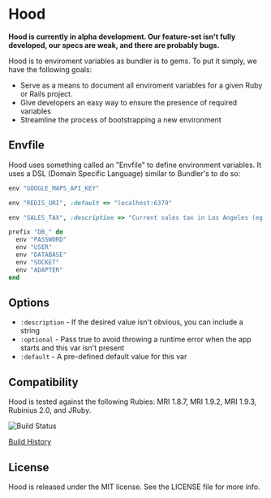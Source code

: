 # Hood

**Hood is currently in alpha development. Our feature-set isn't fully developed,
our specs are weak, and there are probably bugs.**

Hood is to enviroment variables as bundler is to gems. To put it simply, we have
the following goals:

* Serve as a means to document all enviroment variables for a given Ruby or
  Rails project.
* Give developers an easy way to ensure the presence of required variables
* Streamline the process of bootstrapping a new environment

## Envfile

Hood uses something called an "Envfile" to define environment variables. It uses
a DSL (Domain Specific Language) similar to Bundler's to do so:

```ruby
env "GOOGLE_MAPS_API_KEY"

env "REDIS_URI", :default => "localhost:6379"

env "SALES_TAX", :description => "Current sales tax in Los Angeles (eg. 0.0875)"

prefix "DB_" do
  env "PASSWORD"
  env "USER"
  env "DATABASE"
  env "SOCKET"
  env "ADAPTER"
end
```

## Options
* `:description` - If the desired value isn't obvious, you can include a string
* `:optional` - Pass true to avoid throwing a runtime error when the app starts and this var isn't present
* `:default` - A pre-defined default value for this var

## Compatibility

Hood is tested against the following Rubies: MRI 1.8.7, MRI 1.9.2, MRI 1.9.3,
Rubinius 2.0, and JRuby.

![Build Status](https://secure.travis-ci.org/bloudermilk/hood.png?branch=master&.png)

[Build History](http://travis-ci.org/#!/bloudermilk/hood)


## License

Hood is released under the MIT license. See the LICENSE file for more
info.
